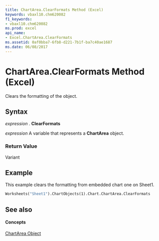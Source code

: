 ```yaml
---
title: ChartArea.ClearFormats Method (Excel)
keywords: vbaxl10.chm620082
f1_keywords:
- vbaxl10.chm620082
ms.prod: excel
api_name:
- Excel.ChartArea.ClearFormats
ms.assetid: 0af0bba7-6fb8-d221-7b1f-ba7c40ae1687
ms.date: 06/08/2017
---
```



# ChartArea.ClearFormats Method (Excel)

Clears the formatting of the object.


## Syntax

 _expression_ . **ClearFormats**

 _expression_ A variable that represents a **ChartArea** object.


### Return Value

Variant


## Example

This example clears the formatting from embedded chart one on Sheet1.


```vb
Worksheets("Sheet1").ChartObjects(1).Chart.ChartArea.ClearFormats
```


## See also


#### Concepts


[ChartArea Object](chartarea-object-excel.md)

